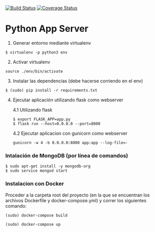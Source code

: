 [![Build Status](https://travis-ci.org/taller2-2018-1-grupo2/python-server.svg?branch=master)](https://travis-ci.org/taller2-2018-1-grupo2/python-server)
[![Coverage Status](https://coveralls.io/repos/github/taller2-2018-1-grupo2/python-server/badge.svg?branch=master)](https://coveralls.io/github/taller2-2018-1-grupo2/python-server?branch=master)

# Python App Server

1. Generar entorno mediante virtualenv
```
$ virtualenv -p python3 env
```
2. Activar virtualenv
```
source ./env/bin/activate
```
3. Instalar las dependencias (debe hacerse corriendo en el env)
```
$ (sudo) pip install -r requirements.txt
```
4. Ejecutar aplicación utilizando flask como webserver

    4.1 Utilizando flask
    ```
    $ export FLASK_APP=app.py
    $ flask run --host=0.0.0.0 --port=8000
    ```
    4.2 Ejecutar aplicacion con gunicorn como webserver
    ```
    gunicorn -w 4 -b 0.0.0.0:8000 app:app --log-file=-
    ```

### Intalación de MongoDB (por línea de comandos)

```
$ sudo apt-get install -y mongodb-org
$ sudo service mongod start
```

### Instalacion con Docker

Proceder a la carpeta root del proyecto (en la que se encuentran los archivos Dockerfile y docker-compose.yml) y correr los siguientes comando:

```
(sudo) docker-compose build
```

```
(sudo) docker-compose up
```
